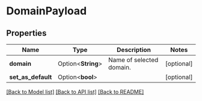 # DomainPayload

## Properties

Name | Type | Description | Notes
------------ | ------------- | ------------- | -------------
**domain** | Option<**String**> | Name of selected domain. | [optional]
**set_as_default** | Option<**bool**> |  | [optional]

[[Back to Model list]](../README.md#documentation-for-models) [[Back to API list]](../README.md#documentation-for-api-endpoints) [[Back to README]](../README.md)


